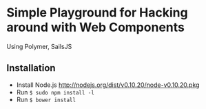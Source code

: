 # Simple Playground for Hacking around with Web Components
Using Polymer, SailsJS
## Installation
* Install Node.js http://nodejs.org/dist/v0.10.20/node-v0.10.20.pkg
* Run `$ sudo npm install -l`
* Run `$ bower install`
